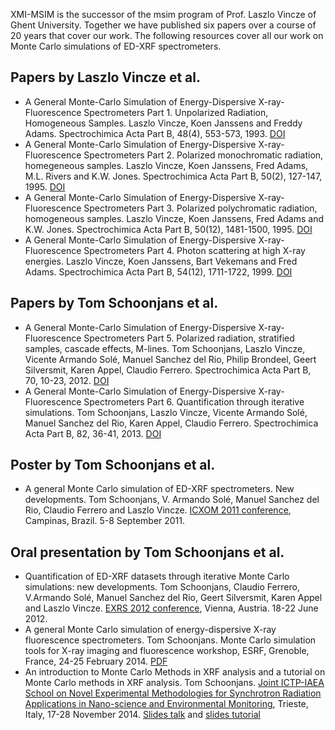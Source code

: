 XMI-MSIM is the successor of the msim program of Prof. Laszlo Vincze of Ghent University. Together we have published six papers over a course of 20 years that cover our work. The following resources cover all our work on Monte Carlo simulations of ED-XRF spectrometers.

## Papers by Laszlo Vincze et al.

* A General Monte-Carlo Simulation of Energy-Dispersive X-ray-Fluorescence Spectrometers Part 1. Unpolarized Radiation, Homogeneous Samples. Laszlo Vincze, Koen Janssens and Freddy Adams. Spectrochimica Acta Part B, 48(4), 553-573, 1993. [DOI](http://dx.doi.org/10.1016/0584-8547%2893%2980060-8)
* A General Monte-Carlo Simulation of Energy-Dispersive X-ray-Fluorescence Spectrometers Part 2. Polarized monochromatic radiation, homegeneous samples. Laszlo Vincze, Koen Janssens, Fred Adams, M.L. Rivers and K.W. Jones. Spectrochimica Acta Part B, 50(2), 127-147, 1995. [DOI](http://dx.doi.org/10.1016/0584-8547%2894%2900124-E)
* A General Monte-Carlo Simulation of Energy-Dispersive X-ray-Fluorescence Spectrometers Part 3. Polarized polychromatic radiation, homogeneous samples. Laszlo Vincze, Koen Janssens, Fred Adams and K.W. Jones. Spectrochimica Acta Part B, 50(12), 1481-1500, 1995. [DOI](http://dx.doi.org/10.1016/0584-8547%2895%2901361-X)
* A General Monte-Carlo Simulation of Energy-Dispersive X-ray-Fluorescence Spectrometers Part 4. Photon scattering at high X-ray energies. Laszlo Vincze, Koen Janssens, Bart Vekemans and Fred Adams. Spectrochimica Acta Part B, 54(12), 1711-1722, 1999. [DOI](http://dx.doi.org/10.1016/S0584-8547%2899%2900094-4)

## Papers by Tom Schoonjans et al.

* A General Monte-Carlo Simulation of Energy-Dispersive X-ray-Fluorescence Spectrometers Part 5. Polarized radiation, stratified samples, cascade effects, M-lines. Tom Schoonjans, Laszlo Vincze, Vicente Armando Solé, Manuel Sanchez del Rio, Philip Brondeel, Geert Silversmit, Karen Appel, Claudio Ferrero. Spectrochimica Acta Part B, 70, 10-23, 2012. [DOI](http://dx.doi.org/10.1016/j.sab.2012.03.011)
* A General Monte-Carlo Simulation of Energy-Dispersive X-ray-Fluorescence Spectrometers Part 6. Quantification through iterative simulations. Tom Schoonjans, Laszlo Vincze, Vicente Armando Solé, Manuel Sanchez del Rio, Karen Appel, Claudio Ferrero. Spectrochimica Acta Part B, 82, 36-41, 2013. [DOI](http://dx.doi.org/10.1016/j.sab.2012.12.011)

## Poster by Tom Schoonjans et al.

* A general Monte Carlo simulation of ED-XRF spectrometers. New developments. Tom Schoonjans, V. Armando Solé, Manuel Sanchez del Rio, Claudio Ferrero and Laszlo Vincze. [ICXOM 2011 conference](http://icxom21.lnls.br), Campinas, Brazil. 5-8 September 2011.

## Oral presentation by Tom Schoonjans et al.

* Quantification of ED-XRF datasets through iterative Monte Carlo simulations: new developments. Tom Schoonjans, Claudio Ferrero, V.Armando Solé, Manuel Sanchez del Rio, Geert Silversmit, Karen Appel and Laszlo Vincze. [EXRS 2012 conference](http://www.ati.ac.at/EXRS2012/), Vienna, Austria. 18-22 June 2012.
* A general Monte Carlo simulation of energy-dispersive X-ray fluorescence spectrometers. Tom Schoonjans. Monte Carlo simulation tools for X-ray imaging and fluorescence workshop, ESRF, Grenoble, France, 24-25 February 2014. [PDF](http://lvserver.ugent.be/xmi-msim/xmi-msim-tutorial.pdf)
* An introduction to Monte Carlo Methods in XRF analysis and a tutorial on Monte Carlo methods in XRF analysis. Tom Schoonjans. [Joint ICTP-IAEA School on Novel Experimental Methodologies for Synchrotron Radiation Applications in Nano-science and Environmental Monitoring](http://indico.ictp.it/event/a13226/), Trieste, Italy, 17-28 November 2014. [Slides talk](http://indico.ictp.it/event/a13226/session/6/contribution/32) and [slides tutorial](http://indico.ictp.it/event/a13226/session/6/contribution/35)
